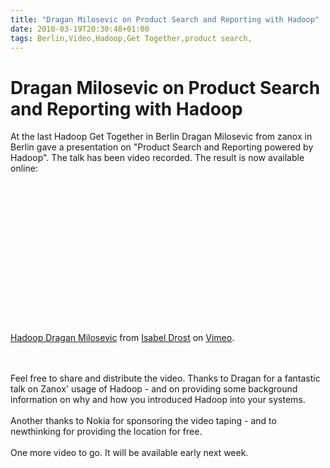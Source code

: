 ```yaml
---
title: "Dragan Milosevic on Product Search and Reporting with Hadoop"
date: 2010-03-19T20:30:48+01:00
tags: Berlin,Video,Hadoop,Get Together,product search,
---
```


# Dragan Milosevic on Product Search and Reporting with Hadoop


At the last Hadoop Get Together in Berlin Dragan Milosevic from zanox in Berlin gave a presentation on "Product Search 
and Reporting powered by Hadoop". The talk has been video recorded. The result is now available online:<br><br><object 
width="400" height="223"><param name="allowfullscreen" value="true" /><param name="allowscriptaccess" value="always" 
/><param name="movie" 
value="http://vimeo.com/moogaloop.swf?clip_id=10201534&amp;server=vimeo.com&amp;show_title=1&amp;show_byline=1&amp;show_
portrait=0&amp;color=00ADEF&amp;fullscreen=1" /><embed 
src="http://vimeo.com/moogaloop.swf?clip_id=10201534&amp;server=vimeo.com&amp;show_title=1&amp;show_byline=1&amp;show_po
rtrait=0&amp;color=00ADEF&amp;fullscreen=1" type="application/x-shockwave-flash" allowfullscreen="true" 
allowscriptaccess="always" width="400" height="223"></embed></object><p><a href="http://vimeo.com/10201534">Hadoop 
Dragan Milosevic</a> from <a href="http://vimeo.com/user2723747">Isabel Drost</a> on <a 
href="http://vimeo.com">Vimeo</a>.</p><br><br>Feel free to share and distribute the video. Thanks to Dragan for a 
fantastic talk on Zanox' usage of Hadoop - and on providing some background information on why and how you introduced 
Hadoop into your systems.<br><br>Another thanks to Nokia for sponsoring the video taping - and to newthinking for 
providing the location for free.<br><br>One more video to go. It will be available early next week. 
